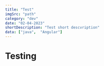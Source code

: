 ```yaml
---
title: "Test"
imgSrc: "path"
category: "dev"
date: "02-04-2023"
shortDescription: "Test short descvription"
data: ["java",  "Angular"]
---
```


# Testing